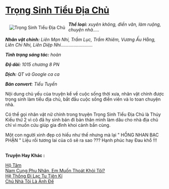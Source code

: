 <a href="https://utruyen.com/trong-sinh-tieu-dia-chu/3258/" title="Trọng Sinh Tiểu Địa Chủ"><h1>Trọng Sinh Tiểu Địa Chủ</h1></a><div style="display:table"><img align="right" style="float: left; padding: 10px;" src="https://utruyen.com/images/story/200x260/trong-sinh-tieu-dia-chu.jpg" alt="Trọng Sinh Tiểu Địa Chủ"><b><i>Thể loại:</i></b><i> xuyên không, điền văn, làm ruộng, chuyện nhà…..</i><p></p><b><i>Nhân vật chính:</i></b><i> Liên Mạn Nhi, Trầm Lục, Trầm Khiêm, Vương Ấu Hằng, Liên Chi Nhi, Liên Diệp Nhi…………………….</i><p></p><b><i>Tình trạng sáng tác:</i></b><i> hoàn </i><p></p><b><i>Độ dài:</i></b><i> 1015 chương 8 PN</i><p></p><b><i>Dịch:</i></b><i> QT và Google ca ca</i><p></p><b><i>Bản convert</i></b><i>: Tiểu Tuyền</i><p></p><p></p>Nội dung chủ yếu của truyện kể về cuộc sống thời xưa, nhân vật chính được trọng sinh làm tiểu địa chủ, bắt đầu cuộc sống điền viên và lo toan chuyện nhà.<p></p>Có thể gọi nhân vật nữ chính trong truyện Trọng Sinh Tiểu Địa Chủ là Thúy Kiều thứ 2 vì cô đã hy sinh bán đi bản thân mình làm dâu cho nhà địa chủ chỉ vì muốn cứu giúp gia đình khoi cảnh bần cùng.<p></p>Một con người xinh đẹp có hiếu như thế nhưng mà lại " HỒNG NHAN BẠC PHẬN " Liệu rồi tương lai của cô sẽ ra sao ??? Hạnh phúc hay Đau khổ !!!</div><p><br><b>Truyện Hay Khác :</b></p><a href="https://utruyen.com/ho-tam/8427/" alt="Hộ Tâm">Hộ Tâm</a><br/><a href="https://truyenngontinhay.wordpress.com/2019/10/03/nam-cung-phu-nhan-em-muon-thoat-khoi-toi/" alt="Nam Cung Phu Nhân, Em Muốn Thoát Khỏi Tôi?">Nam Cung Phu Nhân, Em Muốn Thoát Khỏi Tôi?</a><br/><a href="https://github.com/quanluxury/truyenhot/tree/master/truyenhay/17549/" alt="Hệ Thống Đi Lạc Tu Tiên Kí">Hệ Thống Đi Lạc Tu Tiên Kí</a><br/><a href="https://truyenngontinhay.wordpress.com/2019/10/03/chu-nha-toi-la-anh-de/" alt="Chủ Nhà Tôi Là Ảnh Đế">Chủ Nhà Tôi Là Ảnh Đế</a><br/>